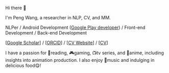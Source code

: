 Hi there 👋

I'm Peng Wang, a researcher in NLP, CV, and MM.

NLPer / Android Development ([Google Play developer](https://play.google.com/store/apps/dev?id=7263696705955642036)) / Front-end Development / Back-end Development

[[Google Scholar](https://scholar.google.com/citations?hl=zh-CN&user=-WPNRl8AAAAJ&view_op=list_works&sortby=pubdate)] / [[ORCID](https://orcid.org/0000-0002-5374-8931)] / [[CV Website](https://wpengxs.cn/index.php/cv.html)] / [[CV](https://wpengxs.github.io/)]

I have a passion for 📖reading, 🎮gaming, 📺tv series, and 🥰anime, including insights into animation production. I also enjoy 🎵music and indulging in delicious food😋!

<!--
**WPENGxs/WPENGxs** is a ✨ _special_ ✨ repository because its `README.md` (this file) appears on your GitHub profile.

Here are some ideas to get you started:

- 🔭 I’m currently working on ...
- 🌱 I’m currently learning ...
- 👯 I’m looking to collaborate on ...
- 🤔 I’m looking for help with ...
- 💬 Ask me about ...
- 📫 How to reach me: ...
- 😄 Pronouns: ...
- ⚡ Fun fact: ...

Some of my favorite animations: *Better Call Saul*, *Breaking Bad*, *Dark*.
Some of my favorite animations: *新世紀エヴァンゲリオン*, *四月は君の嘘*, *負けヒロインが多すぎる！*, *ぼっち・ざ・ろっく！*, *Cyberpunk: Edgerunners*, *六样情*.
-->

